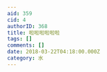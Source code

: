 ```yaml
---
aid: 359
cid: 4
authorID: 368
title: 啦啦啦啦啦啦
tags: []
comments: []
date: 2018-03-22T04:18:00.000Z
category: 水
---
```



